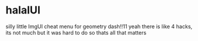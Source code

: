 # halalUI
silly little ImgUI cheat menu for geometry dash!!11 yeah there is like 4 hacks, its not much but it was hard to do so thats all that matters

